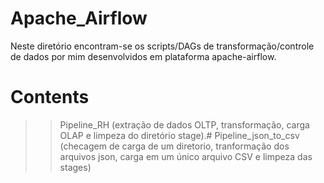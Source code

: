 # Apache_Airflow
Neste diretório encontram-se os scripts/DAGs de transformação/controle de dados por mim desenvolvidos em plataforma apache-airflow.

# Contents
>> Pipeline_RH (extração de dados OLTP, transformação, carga OLAP e limpeza do diretório stage).#
>> Pipeline_json_to_csv (checagem de carga de um diretorio, tranformação dos arquivos json, carga em um único arquivo CSV e limpeza das stages)

